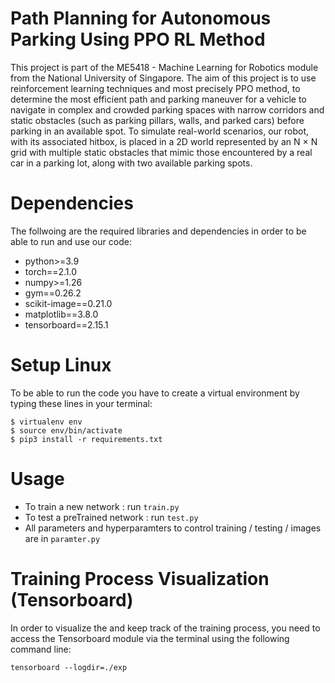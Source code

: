 # Path Planning for Autonomous Parking Using PPO RL Method

This project is part of the ME5418 - Machine Learning for Robotics module from the National University of Singapore. The aim of this project is to use reinforcement learning techniques and most precisely PPO method, to determine the most efficient path and parking maneuver for a vehicle to navigate in complex and crowded parking spaces with narrow corridors and static obstacles (such as parking pillars, walls, and parked cars) before parking in an available spot. To simulate real-world scenarios, our robot, with its associated hitbox, is placed in a 2D world represented by an N × N grid with multiple static obstacles that mimic those encountered by a real car in a parking lot, along with two available parking spots.

# Dependencies

The follwoing are the required libraries and dependencies in order to be able to run and use our code:

* python>=3.9
* torch==2.1.0
* numpy>=1.26
* gym==0.26.2
* scikit-image==0.21.0
* matplotlib==3.8.0
* tensorboard==2.15.1

# Setup Linux

To be able to run the code you have to create a virtual environment by typing these lines in your terminal:
```
$ virtualenv env
$ source env/bin/activate
$ pip3 install -r requirements.txt
```
# Usage

* To train a new network : run ```train.py```
* To test a preTrained network : run ```test.py```
* All parameters and hyperparamters to control training / testing / images are in ```paramter.py```

# Training Process Visualization (Tensorboard)

In order to visualize the and keep track of the training process, you need to access the Tensorboard module via the terminal using the following command line:
```
tensorboard --logdir=./exp
```
